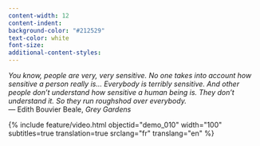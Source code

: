 ```yaml
---
content-width: 12
content-indent:
background-color: "#212529"
text-color: white
font-size:
additional-content-styles:
---
```

*You know, people are very, very sensitive. No one takes into account how sensitive a person really is… Everybody is terribly sensitive. And other people don’t understand how sensitive a human being is. They don’t understand it. So they run roughshod over everybody.*  
― Edith Bouvier Beale, *Grey Gardens*  

{% include feature/video.html objectid="demo_010" width="100" subtitles=true translation=true srclang="fr" translang="en" %}

